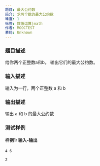 ```yaml
---
题目: 最大公约数
简介: 求两个数的最大公约数
难度: 1
标签: 数值运算|math
作者: MOOCTEST
慕码: Unknown
---
```


### 题目描述

给你两个正整数a和b， 输出它们的最大公约数。

### 输入描述

输入为一行，两个正整数 a 和 b

### 输出描述

输出 a 和 b 的最大公约数

### 测试样例

#### 样例1: 输入-输出

```
4 6
```

```
2
```

